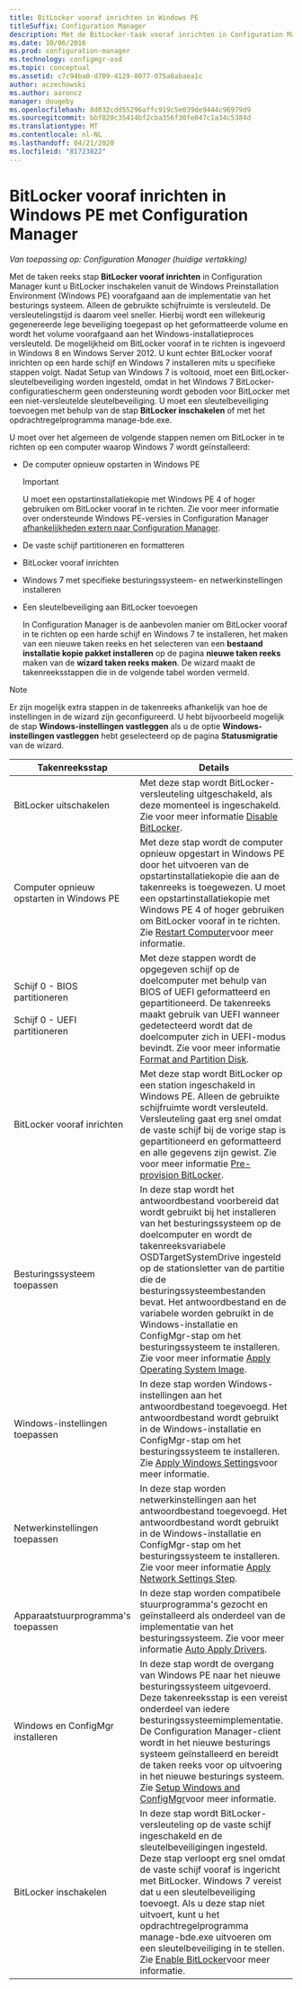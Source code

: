 ```yaml
---
title: BitLocker vooraf inrichten in Windows PE
titleSuffix: Configuration Manager
description: Met de BitLocker-taak vooraf inrichten in Configuration Manager wordt BitLocker vanaf de Windows Preinstallation Environment vóór de implementatie van het besturings systeem ingeschakeld.
ms.date: 10/06/2016
ms.prod: configuration-manager
ms.technology: configmgr-osd
ms.topic: conceptual
ms.assetid: c7c94ba0-d709-4129-8077-075a8abaea1c
author: aczechowski
ms.author: aaroncz
manager: dougeby
ms.openlocfilehash: 8d032cdd55296affc919c5e039de9444c96979d9
ms.sourcegitcommit: bbf820c35414bf2cba356f30fe047c1a34c5384d
ms.translationtype: MT
ms.contentlocale: nl-NL
ms.lasthandoff: 04/21/2020
ms.locfileid: "81723822"
---
```

# <a name="preprovision-bitlocker-in-windows-pe-with-configuration-manager"></a>BitLocker vooraf inrichten in Windows PE met Configuration Manager

*Van toepassing op: Configuration Manager (huidige vertakking)*

Met de taken reeks stap **BitLocker vooraf inrichten** in Configuration Manager kunt u BitLocker inschakelen vanuit de Windows Preinstallation Environment (Windows PE) voorafgaand aan de implementatie van het besturings systeem. Alleen de gebruikte schijfruimte is versleuteld. De versleutelingstijd is daarom veel sneller. Hierbij wordt een willekeurig gegenereerde lege beveiliging toegepast op het geformatteerde volume en wordt het volume voorafgaand aan het Windows-installatieproces versleuteld. De mogelijkheid om BitLocker vooraf in te richten is ingevoerd in Windows 8 en Windows Server 2012. U kunt echter BitLocker vooraf inrichten op een harde schijf en Windows 7 installeren mits u specifieke stappen volgt. Nadat Setup van Windows 7 is voltooid, moet een BitLocker-sleutelbeveiliging worden ingesteld, omdat in het Windows 7 BitLocker-configuratiescherm geen ondersteuning wordt geboden voor BitLocker met een niet-versleutelde sleutelbeveiliging. U moet een sleutelbeveiliging toevoegen met behulp van de stap **BitLocker inschakelen** of met het opdrachtregelprogramma manage-bde.exe.  

 U moet over het algemeen de volgende stappen nemen om BitLocker in te richten op een computer waarop Windows 7 wordt geïnstalleerd:  

- De computer opnieuw opstarten in Windows PE  

  > [!IMPORTANT]  
  >  U moet een opstartinstallatiekopie met Windows PE 4 of hoger gebruiken om BitLocker vooraf in te richten. Zie voor meer informatie over ondersteunde Windows PE-versies in Configuration Manager [afhankelijkheden extern naar Configuration Manager](../plan-design/infrastructure-requirements-for-operating-system-deployment.md#BKMK_ExternalDependencies).  

- De vaste schijf partitioneren en formatteren  

- BitLocker vooraf inrichten  

- Windows 7 met specifieke besturingssysteem- en netwerkinstellingen installeren  

- Een sleutelbeveiliging aan BitLocker toevoegen  

  In Configuration Manager is de aanbevolen manier om BitLocker vooraf in te richten op een harde schijf en Windows 7 te installeren, het maken van een nieuwe taken reeks en het selecteren van een **bestaand installatie kopie pakket installeren** op de pagina **nieuwe taken reeks** maken van de **wizard taken reeks maken**. De wizard maakt de takenreeksstappen die in de volgende tabel worden vermeld.  

> [!NOTE]  
>  Er zijn mogelijk extra stappen in de takenreeks afhankelijk van hoe de instellingen in de wizard zijn geconfigureerd. U hebt bijvoorbeeld mogelijk de stap **Windows-instellingen vastleggen** als u de optie **Windows-instellingen vastleggen** hebt geselecteerd op de pagina **Statusmigratie** van de wizard.  

|Takenreeksstap|Details|  
|------------------------|-------------|  
|BitLocker uitschakelen|Met deze stap wordt BitLocker-versleuteling uitgeschakeld, als deze momenteel is ingeschakeld. Zie voor meer informatie [Disable BitLocker](../understand/task-sequence-steps.md#BKMK_DisableBitLocker).|  
|Computer opnieuw opstarten in Windows PE|Met deze stap wordt de computer opnieuw opgestart in Windows PE door het uitvoeren van de opstartinstallatiekopie die aan de takenreeks is toegewezen. U moet een opstartinstallatiekopie met Windows PE 4 of hoger gebruiken om BitLocker vooraf in te richten. Zie [Restart Computer](../understand/task-sequence-steps.md#BKMK_RestartComputer)voor meer informatie.|  
|Schijf 0 - BIOS partitioneren<br /><br /> Schijf 0 - UEFI partitioneren|Met deze stappen wordt de opgegeven schijf op de doelcomputer met behulp van BIOS of UEFI geformatteerd en gepartitioneerd. De takenreeks maakt gebruik van UEFI wanneer gedetecteerd wordt dat de doelcomputer zich in UEFI-modus bevindt. Zie voor meer informatie [Format and Partition Disk](../understand/task-sequence-steps.md#BKMK_FormatandPartitionDisk).|  
|BitLocker vooraf inrichten|Met deze stap wordt BitLocker op een station ingeschakeld in Windows PE. Alleen de gebruikte schijfruimte wordt versleuteld. Versleuteling gaat erg snel omdat de vaste schijf bij de vorige stap is gepartitioneerd en geformatteerd en alle gegevens zijn gewist. Zie voor meer informatie [Pre-provision BitLocker](../understand/task-sequence-steps.md#BKMK_PreProvisionBitLocker).|  
|Besturingssysteem toepassen|In deze stap wordt het antwoordbestand voorbereid dat wordt gebruikt bij het installeren van het besturingssysteem op de doelcomputer en wordt de takenreeksvariabele OSDTargetSystemDrive ingesteld op de stationsletter van de partitie die de besturingssysteembestanden bevat. Het antwoordbestand en de variabele worden gebruikt in de Windows-installatie en ConfigMgr-stap om het besturingssysteem te installeren. Zie voor meer informatie [Apply Operating System Image](../understand/task-sequence-steps.md#BKMK_ApplyOperatingSystemImage).|  
|Windows-instellingen toepassen|In deze stap worden Windows-instellingen aan het antwoordbestand toegevoegd. Het antwoordbestand wordt gebruikt in de Windows-installatie en ConfigMgr-stap om het besturingssysteem te installeren. Zie [Apply Windows Settings](../understand/task-sequence-steps.md#BKMK_ApplyWindowsSettings)voor meer informatie.|  
|Netwerkinstellingen toepassen|In deze stap worden netwerkinstellingen aan het antwoordbestand toegevoegd. Het antwoordbestand wordt gebruikt in de Windows-installatie en ConfigMgr-stap om het besturingssysteem te installeren. Zie voor meer informatie [Apply Network Settings Step](../understand/task-sequence-steps.md#BKMK_ApplyNetworkSettings).|  
|Apparaatstuurprogramma's toepassen|In deze stap worden compatibele stuurprogramma's gezocht en geïnstalleerd als onderdeel van de implementatie van het besturingssysteem. Zie voor meer informatie [Auto Apply Drivers](../understand/task-sequence-steps.md#BKMK_AutoApplyDrivers).|  
|Windows en ConfigMgr installeren|In deze stap wordt de overgang van Windows PE naar het nieuwe besturingssysteem uitgevoerd. Deze takenreeksstap is een vereist onderdeel van iedere besturingssysteemimplementatie. De Configuration Manager-client wordt in het nieuwe besturings systeem geïnstalleerd en bereidt de taken reeks voor op uitvoering in het nieuwe besturings systeem. Zie [Setup Windows and ConfigMgr](../understand/task-sequence-steps.md#BKMK_SetupWindowsandConfigMgr)voor meer informatie.|  
|BitLocker inschakelen|In deze stap wordt BitLocker-versleuteling op de vaste schijf ingeschakeld en de sleutelbeveiligingen ingesteld. Deze stap verloopt erg snel omdat de vaste schijf vooraf is ingericht met BitLocker. Windows 7 vereist dat u een sleutelbeveiliging toevoegt. Als u deze stap niet uitvoert, kunt u het opdrachtregelprogramma manage-bde.exe uitvoeren om een sleutelbeveiliging in te stellen. Zie [Enable BitLocker](../understand/task-sequence-steps.md#BKMK_EnableBitLocker)voor meer informatie.|  
